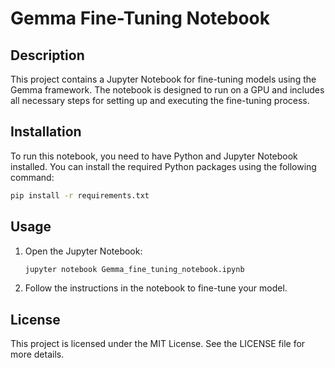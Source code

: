 # Gemma Fine-Tuning Notebook

## Description
This project contains a Jupyter Notebook for fine-tuning models using the Gemma framework. The notebook is designed to run on a GPU and includes all necessary steps for setting up and executing the fine-tuning process.

## Installation
To run this notebook, you need to have Python and Jupyter Notebook installed. You can install the required Python packages using the following command:

```bash
pip install -r requirements.txt
```

## Usage
1. Open the Jupyter Notebook:
   ```bash
   jupyter notebook Gemma_fine_tuning_notebook.ipynb
   ```
2. Follow the instructions in the notebook to fine-tune your model.

## License
This project is licensed under the MIT License. See the LICENSE file for more details.
